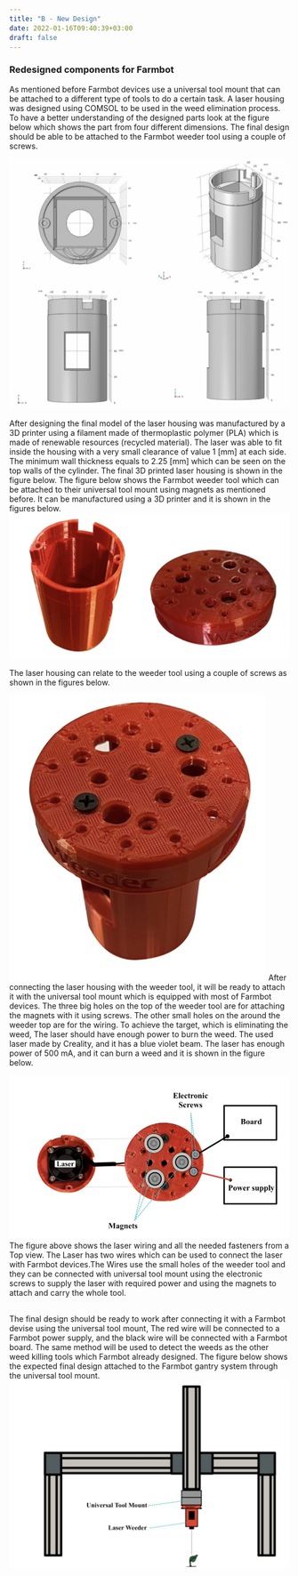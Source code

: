 ```yaml
---
title: "B - New Design"
date: 2022-01-16T09:40:39+03:00
draft: false
---
```



### Redesigned components for Farmbot

As mentioned before Farmbot devices use a universal tool mount that can be attached to a different type of tools to do a certain task. A laser housing was designed using COMSOL to be used in the weed elimination process. To have a better understanding of the designed parts look at the figure below which shows the part from four different dimensions. The final design should be able to be attached to the Farmbot weeder tool using a couple of screws.

![](/images/Design1.png)

After designing the final model of the laser housing was manufactured by a 3D printer using a filament made of thermoplastic polymer (PLA) which is made of renewable resources (recycled material). The laser was able to fit inside the housing with a very small clearance of value 1 [mm] at each side. The minimum wall thickness equals to 2.25 [mm] which can be seen on the top walls of the cylinder. The final 3D printed laser housing is shown in the figure below.
The figure below shows the Farmbot weeder tool which can be attached to their universal tool mount using magnets as mentioned before. It can be manufactured using a 3D printer and it is shown in the figures below.
![](/images/Design2.png)

The laser housing can relate to the weeder tool using a couple of screws as shown in the figures below.

![](/images/Design3.png)
After connecting the laser housing with the weeder tool, it will be
ready to attach it with the universal tool mount which is equipped
with most of Farmbot devices. The three big holes on the top of the weeder tool are for attaching the magnets with it using screws. The other small holes on the around the weeder top are for the wiring. To achieve the target, which is eliminating the weed, The laser should have enough power to burn the weed. The used laser made by Creality, and it has a blue violet beam. The laser has enough power of 500 mA, and it can burn a weed and it is shown in the figure below.


![](/images/Design4.png)
The figure above shows the laser wiring and all the needed fasteners from a Top view. The Laser has two wires which can be used to connect the laser with Farmbot devices.The Wires use the small holes of the weeder tool and they can be connected with universal tool mount using the electronic screws to supply the laser with required power and using the magnets to attach and carry the whole tool.
## 
The final design should be ready to work after connecting it with a Farmbot devise using the universal tool mount, The red wire will be connected to a Farmbot power supply, and the black wire will be connected with a Farmbot board. The same method will be used to detect the weeds as the other weed killing tools which Farmbot already designed. The figure below shows the expected final design attached to the Farmbot gantry system through the universal tool mount.
![](/images/Design5.png)
